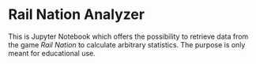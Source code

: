 # Rail Nation Analyzer

This is Jupyter Notebook which offers the possibility to retrieve data from the game *Rail Nation* to calculate arbitrary statistics.
The purpose is only meant for educational use.
